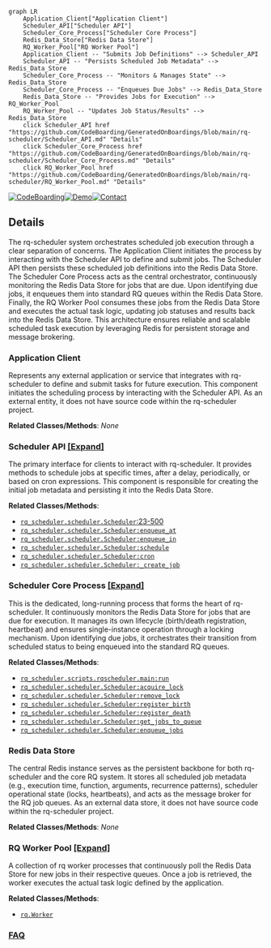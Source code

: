 ```mermaid
graph LR
    Application_Client["Application Client"]
    Scheduler_API["Scheduler API"]
    Scheduler_Core_Process["Scheduler Core Process"]
    Redis_Data_Store["Redis Data Store"]
    RQ_Worker_Pool["RQ Worker Pool"]
    Application_Client -- "Submits Job Definitions" --> Scheduler_API
    Scheduler_API -- "Persists Scheduled Job Metadata" --> Redis_Data_Store
    Scheduler_Core_Process -- "Monitors & Manages State" --> Redis_Data_Store
    Scheduler_Core_Process -- "Enqueues Due Jobs" --> Redis_Data_Store
    Redis_Data_Store -- "Provides Jobs for Execution" --> RQ_Worker_Pool
    RQ_Worker_Pool -- "Updates Job Status/Results" --> Redis_Data_Store
    click Scheduler_API href "https://github.com/CodeBoarding/GeneratedOnBoardings/blob/main/rq-scheduler/Scheduler_API.md" "Details"
    click Scheduler_Core_Process href "https://github.com/CodeBoarding/GeneratedOnBoardings/blob/main/rq-scheduler/Scheduler_Core_Process.md" "Details"
    click RQ_Worker_Pool href "https://github.com/CodeBoarding/GeneratedOnBoardings/blob/main/rq-scheduler/RQ_Worker_Pool.md" "Details"
```

[![CodeBoarding](https://img.shields.io/badge/Generated%20by-CodeBoarding-9cf?style=flat-square)](https://github.com/CodeBoarding/GeneratedOnBoardings)[![Demo](https://img.shields.io/badge/Try%20our-Demo-blue?style=flat-square)](https://www.codeboarding.org/demo)[![Contact](https://img.shields.io/badge/Contact%20us%20-%20contact@codeboarding.org-lightgrey?style=flat-square)](mailto:contact@codeboarding.org)

## Details

The rq-scheduler system orchestrates scheduled job execution through a clear separation of concerns. The Application Client initiates the process by interacting with the Scheduler API to define and submit jobs. The Scheduler API then persists these scheduled job definitions into the Redis Data Store. The Scheduler Core Process acts as the central orchestrator, continuously monitoring the Redis Data Store for jobs that are due. Upon identifying due jobs, it enqueues them into standard RQ queues within the Redis Data Store. Finally, the RQ Worker Pool consumes these jobs from the Redis Data Store and executes the actual task logic, updating job statuses and results back into the Redis Data Store. This architecture ensures reliable and scalable scheduled task execution by leveraging Redis for persistent storage and message brokering.

### Application Client
Represents any external application or service that integrates with rq-scheduler to define and submit tasks for future execution. This component initiates the scheduling process by interacting with the Scheduler API. As an external entity, it does not have source code within the rq-scheduler project.


**Related Classes/Methods**: _None_

### Scheduler API [[Expand]](./Scheduler_API.md)
The primary interface for clients to interact with rq-scheduler. It provides methods to schedule jobs at specific times, after a delay, periodically, or based on cron expressions. This component is responsible for creating the initial job metadata and persisting it into the Redis Data Store.


**Related Classes/Methods**:

- <a href="https://github.com/rq/rq-scheduler/blob/master/rq_scheduler/scheduler.py#L23-L500" target="_blank" rel="noopener noreferrer">`rq_scheduler.scheduler.Scheduler`:23-500</a>
- <a href="https://github.com/rq/rq-scheduler/blob/master/rq_scheduler/scheduler.py" target="_blank" rel="noopener noreferrer">`rq_scheduler.scheduler.Scheduler:enqueue_at`</a>
- <a href="https://github.com/rq/rq-scheduler/blob/master/rq_scheduler/scheduler.py" target="_blank" rel="noopener noreferrer">`rq_scheduler.scheduler.Scheduler:enqueue_in`</a>
- <a href="https://github.com/rq/rq-scheduler/blob/master/rq_scheduler/scheduler.py" target="_blank" rel="noopener noreferrer">`rq_scheduler.scheduler.Scheduler:schedule`</a>
- <a href="https://github.com/rq/rq-scheduler/blob/master/rq_scheduler/scheduler.py" target="_blank" rel="noopener noreferrer">`rq_scheduler.scheduler.Scheduler:cron`</a>
- <a href="https://github.com/rq/rq-scheduler/blob/master/rq_scheduler/scheduler.py" target="_blank" rel="noopener noreferrer">`rq_scheduler.scheduler.Scheduler:_create_job`</a>


### Scheduler Core Process [[Expand]](./Scheduler_Core_Process.md)
This is the dedicated, long-running process that forms the heart of rq-scheduler. It continuously monitors the Redis Data Store for jobs that are due for execution. It manages its own lifecycle (birth/death registration, heartbeat) and ensures single-instance operation through a locking mechanism. Upon identifying due jobs, it orchestrates their transition from scheduled status to being enqueued into the standard RQ queues.


**Related Classes/Methods**:

- <a href="https://github.com/rq/rq-scheduler/blob/master/rq_scheduler/scripts/rqscheduler.py" target="_blank" rel="noopener noreferrer">`rq_scheduler.scripts.rqscheduler.main:run`</a>
- <a href="https://github.com/rq/rq-scheduler/blob/master/rq_scheduler/scheduler.py" target="_blank" rel="noopener noreferrer">`rq_scheduler.scheduler.Scheduler:acquire_lock`</a>
- <a href="https://github.com/rq/rq-scheduler/blob/master/rq_scheduler/scheduler.py" target="_blank" rel="noopener noreferrer">`rq_scheduler.scheduler.Scheduler:remove_lock`</a>
- <a href="https://github.com/rq/rq-scheduler/blob/master/rq_scheduler/scheduler.py" target="_blank" rel="noopener noreferrer">`rq_scheduler.scheduler.Scheduler:register_birth`</a>
- <a href="https://github.com/rq/rq-scheduler/blob/master/rq_scheduler/scheduler.py" target="_blank" rel="noopener noreferrer">`rq_scheduler.scheduler.Scheduler:register_death`</a>
- <a href="https://github.com/rq/rq-scheduler/blob/master/rq_scheduler/scheduler.py" target="_blank" rel="noopener noreferrer">`rq_scheduler.scheduler.Scheduler:get_jobs_to_queue`</a>
- <a href="https://github.com/rq/rq-scheduler/blob/master/rq_scheduler/scheduler.py" target="_blank" rel="noopener noreferrer">`rq_scheduler.scheduler.Scheduler:enqueue_jobs`</a>


### Redis Data Store
The central Redis instance serves as the persistent backbone for both rq-scheduler and the core RQ system. It stores all scheduled job metadata (e.g., execution time, function, arguments, recurrence patterns), scheduler operational state (locks, heartbeats), and acts as the message broker for the RQ job queues. As an external data store, it does not have source code within the rq-scheduler project.


**Related Classes/Methods**: _None_

### RQ Worker Pool [[Expand]](./RQ_Worker_Pool.md)
A collection of rq worker processes that continuously poll the Redis Data Store for new jobs in their respective queues. Once a job is retrieved, the worker executes the actual task logic defined by the application.


**Related Classes/Methods**:

- <a href="https://github.com/rq/rq-scheduler/blob/master/" target="_blank" rel="noopener noreferrer">`rq.Worker`</a>




### [FAQ](https://github.com/CodeBoarding/GeneratedOnBoardings/tree/main?tab=readme-ov-file#faq)